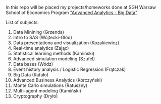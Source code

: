 In this repo will be placed my projects/homeworks done at SGH Warsaw School of Economics
Program ["Advanced Analytics - Big Data"](https://ssl-oferta.sgh.waw.pl/en/master/programmes-en/aa/Strony/default.aspx)


List of subjects:

1. Data Minining (Grzenda)
2. Intro to SAS (Wójtecki-Głód)
3. Data presentationa and visualization (Kozakiewicz)
4. Real-time analytics (Zając)
5. Statistical learning methods (Kamiński)
6. Advanced simulation modeling (Szufel)
7. Data bases (Wódz)
8. Event history analysis / Logistic Regression (Frątczak)
9. Big Data (Rafało)
10. Advanced Business Analytics (Korczyński)
11. Monte Carlo simulations (Ratuszny)
12. Multi-agent modeling (Kamiński)
13. Cryptography (Dryło)